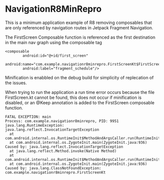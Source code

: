 # NavigationR8MinRepro
This is a minimum application example of R8 removing composables that are only referenced by navigation routes in Jetpack Fragment Navigation. 

The FirstScreen Composable function is referenced as the first destination in the main nav graph using the composable tag

```
<composable
        android:id="@+id/first_screen"
        android:name="com.example.navigationr8minrepro.FirstScreenKt$FirstScreen"
        android:label="fragment_schedule"/>
```

Minification is enabbled on the debug build for simplicity of replecation of the issues. 

When trying to run the application a run time error occurs because the file FirstScreen.kt cannot be found, this does not occur if minification is disabled, or an @Keep annotation is added to the FirstScreen composable function. 

```
FATAL EXCEPTION: main
Process: com.example.navigationr8minrepro, PID: 9951
java.lang.RuntimeException: java.lang.reflect.InvocationTargetException
  at com.android.internal.os.RuntimeInit$MethodAndArgsCaller.run(RuntimeInit.java:558)
  at com.android.internal.os.ZygoteInit.main(ZygoteInit.java:936)
Caused by: java.lang.reflect.InvocationTargetException
  at java.lang.reflect.Method.invoke(Native Method)
  at com.android.internal.os.RuntimeInit$MethodAndArgsCaller.run(RuntimeInit.java:548)
  at com.android.internal.os.ZygoteInit.main(ZygoteInit.java:936) 
Caused by: java.lang.ClassNotFoundException: com.example.navigationr8minrepro.FirstScreenKt
```
